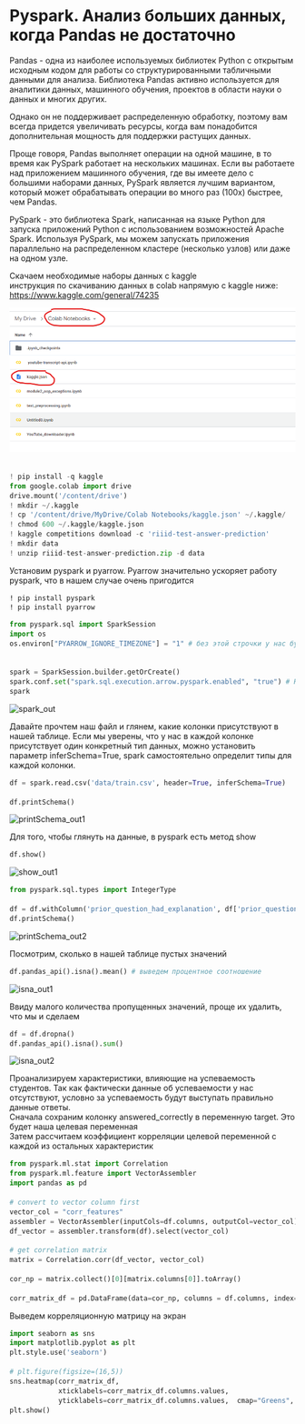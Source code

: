 # Pyspark. Анализ больших данных, когда Pandas не достаточно

Pandas - одна из наиболее используемых библиотек Python с открытым исходным кодом для работы со структурированными табличными данными для анализа. Библиотека Pandas активно используется для аналитики данных, машинного обучения, проектов в области науки о данных и многих других.

Однако он не поддерживает распределенную обработку, поэтому вам всегда придется увеличивать ресурсы, когда вам понадобится дополнительная мощность для поддержки растущих данных.

Проще говоря, Pandas выполняет операции на одной машине, в то время как PySpark работает на нескольких машинах. Если вы работаете над приложением машинного обучения, где вы имеете дело с большими наборами данных, PySpark является лучшим вариантом, который может обрабатывать операции во много раз (100x) быстрее, чем Pandas.

PySpark - это библиотека Spark, написанная на языке Python для запуска приложений Python с использованием возможностей Apache Spark. Используя PySpark, мы можем запускать приложения параллельно на распределенном кластере (несколько узлов) или даже на одном узле.

Скачаем необходимые наборы данных с kaggle  
инструкция по скачиванию данных в colab напрямую с kaggle ниже:  
https://www.kaggle.com/general/74235

![](https://github.com/rufous86/spark_vs_pandas/blob/main/assets/kaggle_token.png?raw=1)


```python

! pip install -q kaggle
from google.colab import drive
drive.mount('/content/drive')
! mkdir ~/.kaggle
! cp '/content/drive/MyDrive/Colab Notebooks/kaggle.json' ~/.kaggle/
! chmod 600 ~/.kaggle/kaggle.json
! kaggle competitions download -c 'riiid-test-answer-prediction'
! mkdir data
! unzip riiid-test-answer-prediction.zip -d data
```
Установим pyspark и pyarrow. Pyarrow значительно ускоряет работу pyspark, что в нашем случае очень пригодится
```puthon
! pip install pyspark
! pip install pyarrow
```
```python
from pyspark.sql import SparkSession
import os
os.environ["PYARROW_IGNORE_TIMEZONE"] = "1" # без этой строчки у нас будет возникать постоянное предупреждение с просьбой установить эту переменную в значение 1, что мы заранее и делаем


spark = SparkSession.builder.getOrCreate()
spark.conf.set("spark.sql.execution.arrow.pyspark.enabled", "true") # НАПИСАТЬ ПРО pyarrow
spark
```
![spark_out](#)

Давайте прочтем наш файл и глянем, какие колонки присутствуют в нашей таблице. Если мы уверены, что у нас в каждой колонке присутствует один конкретный тип данных, можно установить параметр inferSchema=True, spark самостоятельно определит типы для каждой колонки.

```python
df = spark.read.csv('data/train.csv', header=True, inferSchema=True)

df.printSchema()
```
![printSchema_out1](#)

Для того, чтобы глянуть на данные, в pyspark есть метод show
```python
df.show()
```
![show_out1](#)
```python
from pyspark.sql.types import IntegerType

df = df.withColumn('prior_question_had_explanation', df['prior_question_had_explanation'].cast(IntegerType()))
df.printSchema()
```
![printSchema_out2](#)

Посмотрим, сколько в нашей таблице пустых значений
```python
df.pandas_api().isna().mean() # выведем процентное соотношение
```
![isna_out1](#)

Ввиду малого количества пропущенных значений, проще их удалить, что мы и сделаем
```python
df = df.dropna()
df.pandas_api().isna().sum()
```
![isna_out2](#)

Проанализируем характеристики, влияющие на успеваемость студентов. Так как фактически данные об успеваемости у нас отсутствуют, условно за успеваемость будут выступать правильно данные ответы.      
Сначала сохраним колонку answered_correctly в переменную target. Это будет наша целевая переменная  
Затем рассчитаем коэффициент корреляции целевой переменной с каждой из остальных характеристик

```python
from pyspark.ml.stat import Correlation
from pyspark.ml.feature import VectorAssembler
import pandas as pd

# convert to vector column first
vector_col = "corr_features"
assembler = VectorAssembler(inputCols=df.columns, outputCol=vector_col)
df_vector = assembler.transform(df).select(vector_col)

# get correlation matrix
matrix = Correlation.corr(df_vector, vector_col)

cor_np = matrix.collect()[0][matrix.columns[0]].toArray()

corr_matrix_df = pd.DataFrame(data=cor_np, columns = df.columns, index=df.columns)
```

Выведем корреляционную матрицу на экран
```python
import seaborn as sns 
import matplotlib.pyplot as plt
plt.style.use('seaborn')

# plt.figure(figsize=(16,5))  
sns.heatmap(corr_matrix_df, 
            xticklabels=corr_matrix_df.columns.values,
            yticklabels=corr_matrix_df.columns.values,  cmap="Greens", annot=True)
plt.show()
```
